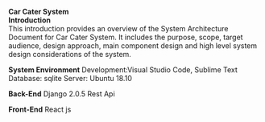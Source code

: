 <b>Car Cater System</b><br>
<b>Introduction</b><br>
This  introduction  provides  an  overview  of  the System  Architecture  Document for Car Cater System.  It  includes  the  purpose,  scope,  target  audience, design approach, main component design and high level system design considerations of the system.

<b>System Environment</b>
Development:Visual Studio Code, Sublime Text
Database: sqlite
Server: Ubuntu 18.10

<b>Back-End</b>
Django 2.0.5
Rest Api

<b>Front-End</b>
React js







